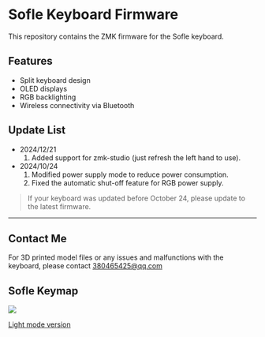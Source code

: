 # Sofle Keyboard Firmware

This repository contains the ZMK firmware for the Sofle keyboard.

## Features

- Split keyboard design
- OLED displays
- RGB backlighting
- Wireless connectivity via Bluetooth

## Update List

- 2024/12/21
  1. Added support for zmk-studio (just refresh the left hand to use).
- 2024/10/24
  1. Modified power supply mode to reduce power consumption.
  2. Fixed the automatic shut-off feature for RGB power supply.

> If your keyboard was updated before October 24, please update to the latest firmware.

---

## Contact Me

For 3D printed model files or any issues and malfunctions with the keyboard, please contact 380465425@qq.com

## Sofle Keymap

<img src="keymap-drawer/eyelash_sofle_dark.svg" >

[Light mode version](keymap-drawer/eyelash_sofle_light.svg)